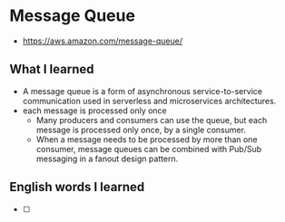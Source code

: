 # Message Queue
- https://aws.amazon.com/message-queue/

## What I learned
- A message queue is a form of asynchronous service-to-service communication used in serverless and microservices architectures. 
- each message is processed only once
  - Many producers and consumers can use the queue, but each message is processed only once, by a single consumer.
  - When a message needs to be processed by more than one consumer, message queues can be combined with Pub/Sub messaging in a fanout design pattern.

## English words I learned
- [ ] 
